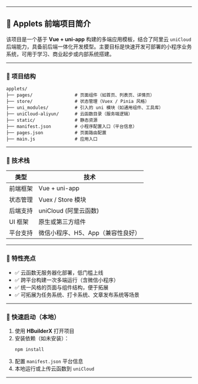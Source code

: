 
---

## 📱 Applets 前端项目简介

该项目是一个基于 **Vue + uni-app** 构建的多端应用模板，结合了阿里云 `uniCloud` 后端能力，具备前后端一体化开发模型。主要目标是快速开发可部署的小程序业务系统，可用于学习、商业起步或内部系统搭建。

---

### 🧱 项目结构

```
applets/
├── pages/                # 页面组件（如首页、列表页、详情页）
├── store/                # 状态管理（Vuex / Pinia 风格）
├── uni_modules/          # 引入的 uni 模块（如通用组件、工具库）
├── uniCloud-aliyun/      # 云函数目录（服务端逻辑）
├── static/               # 静态资源
├── manifest.json         # 小程序配置入口（平台信息）
├── pages.json            # 页面路由配置
├── main.js               # 应用入口
```

---

### 🔧 技术栈

| 类型        | 技术              |
|-------------|-------------------|
| 前端框架    | Vue + uni-app     |
| 状态管理    | Vuex / Store 模块 |
| 后端支持    | uniCloud (阿里云函数) |
| UI 框架     | 原生或第三方组件 |
| 平台支持    | 微信小程序、H5、App（兼容性良好） |

---

### 🌟 特性亮点

- ✅ 云函数无服务器化部署，低门槛上线
- ✅ 跨平台构建一次多端运行（含微信小程序）
- ✅ 统一风格的页面与组件结构，便于拓展
- ✅ 可拓展为任务系统、打卡系统、文章发布系统等场景

---

### 🚀 快速启动（本地）

1. 使用 **HBuilderX** 打开项目
2. 安装依赖（如未安装）：
   ```
   npm install
   ```
3. 配置 `manifest.json` 平台信息
4. 本地运行或上传云函数到 `uniCloud`

---

